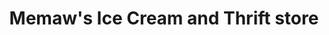---
title: "Memaw's Ice Cream and Thrift store"
url: /pittsboro/memaws-ice-cream-and-thrift-store/
shop: charity
---